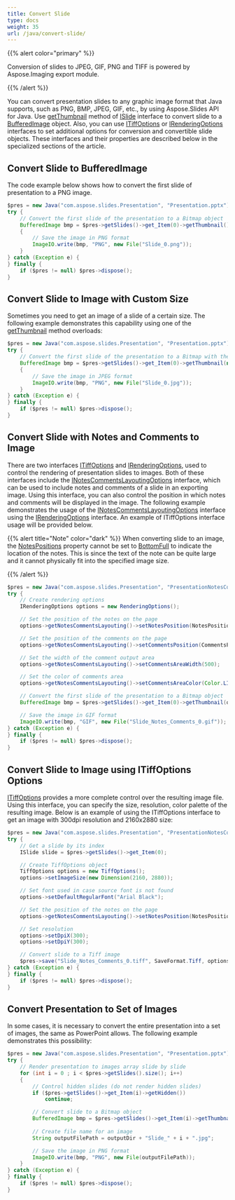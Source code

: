 ```yaml
---
title: Convert Slide
type: docs
weight: 35
url: /java/convert-slide/
---
```


{{% alert color="primary" %}} 

Conversion of slides to JPEG, GIF, PNG and TIFF is powered by Aspose.Imaging export module.

{{% /alert %}} 

You can convert presentation slides to any graphic image format that Java supports, such as PNG, BMP, JPEG, GIF, etc., 
by using Aspose.Slides API for Java.
Use [getThumbnail](https://apireference.aspose.com/slides/java/com.aspose.slides/ISlide#getThumbnail--) method of 
[ISlide](https://apireference.aspose.com/slides/java/com.aspose.slides/ISlide) interface to convert slide to a [BufferedImage](https://docs.oracle.com/javase/7/docs/api/java/awt/image/BufferedImage.html) object.
Also, you can use [ITiffOptions](https://apireference.aspose.com/slides/java/com.aspose.slides/ITiffOptions) or [IRenderingOptions](https://apireference.aspose.com/slides/java/com.aspose.slides/IRenderingOptions) interfaces to set additional options for conversion and convertible slide objects.
These interfaces and their properties are described below in the specialized sections of the article.

## **Convert Slide to BufferedImage**

The code example below shows how to convert the first slide of presentation to a PNG image.

``` java 
$pres = new Java("com.aspose.slides.Presentation", "Presentation.pptx");
try {
    // Convert the first slide of the presentation to a Bitmap object
    BufferedImage bmp = $pres->getSlides()->get_Item(0)->getThumbnail();
    {
        // Save the image in PNG format
        ImageIO.write(bmp, "PNG", new File("Slide_0.png"));
    }
} catch (Exception e) {  
} finally {
    if ($pres != null) $pres->dispose();
}
```
## **Convert Slide to Image with Custom Size**

Sometimes you need to get an image of a slide of a certain size. 
The following example demonstrates this capability using one of the 
[getThumbnail](https://apireference.aspose.com/slides/java/com.aspose.slides/ISlide#getThumbnail-java.awt.Dimension-) method overloads:

``` java 
$pres = new Java("com.aspose.slides.Presentation", "Presentation.pptx");
try {
    // Convert the first slide of the presentation to a Bitmap with the specified size
    BufferedImage bmp = $pres->getSlides()->get_Item(0)->getThumbnail(new Dimension(1820, 1040));
    {
        // Save the image in JPEG format
        ImageIO.write(bmp, "PNG", new File("Slide_0.jpg"));
    }
} catch (Exception e) {
} finally {
    if ($pres != null) $pres->dispose();
}
```

## **Convert Slide with Notes and Comments to Image**

There are two interfaces [ITiffOptions](https://apireference.aspose.com/slides/java/com.aspose.slides/ITiffOptions) and [IRenderingOptions](https://apireference.aspose.com/slides/java/com.aspose.slides/IRenderingOptions), used to control the rendering of presentation slides to images.
Both of these interfaces include the [INotesCommentsLayoutingOptions](https://apireference.aspose.com/slides/java/com.aspose.slides/INotesCommentsLayoutingOptions) interface, which can be used to include notes and comments of a slide in an exporting image.
Using this interface, you can also control the position in which notes and comments will be displayed in the image.
The following example demonstrates the usage of the [INotesCommentsLayoutingOptions](https://apireference.aspose.com/slides/java/com.aspose.slides/INotesCommentsLayoutingOptions) interface using the [IRenderingOptions](https://apireference.aspose.com/slides/java/com.aspose.slides/IRenderingOptions) interface.
An example of ITiffOptions interface usage will be provided below. 

{{% alert title="Note" color="dark" %}} 
When converting slide to an image, the 
[NotesPositions](https://apireference.aspose.com/slides/java/com.aspose.slides/NotesPositions) property cannot be set to [BottomFull](https://apireference.aspose.com/slides/java/com.aspose.slides/NotesPositions#BottomFull) to indicate the location of the notes.
This is since the text of the note can be quite large and it cannot physically fit into the specified image size.

{{% /alert %}} 

``` java 
$pres = new Java("com.aspose.slides.Presentation", "PresentationNotesComments.pptx");
try {
    // Create rendering options
    IRenderingOptions options = new RenderingOptions();

    // Set the position of the notes on the page
    options->getNotesCommentsLayouting()->setNotesPosition(NotesPositions.BottomTruncated);

    // Set the position of the comments on the page
    options->getNotesCommentsLayouting()->setCommentsPosition(CommentsPositions.Right);

    // Set the width of the comment output area
    options->getNotesCommentsLayouting()->setCommentsAreaWidth(500);

    // Set the color of comments area
    options->getNotesCommentsLayouting()->setCommentsAreaColor(Color.LIGHT_GRAY);

    // Convert the first slide of the presentation to a Bitmap object
    BufferedImage bmp = $pres->getSlides()->get_Item(0)->getThumbnail(options, 2f, 2f);

    // Save the image in GIF format
    ImageIO.write(bmp, "GIF", new File("Slide_Notes_Comments_0.gif"));
} catch (Exception e) {
} finally {
    if ($pres != null) $pres->dispose();
}
```

## **Convert Slide to Image using ITiffOptions Options**

[ITiffOptions](https://apireference.aspose.com/slides/java/com.aspose.slides/ITiffOptions) provides a more complete 
control over the resulting image file.
Using this interface, you can specify the size, resolution, color palette of the resulting image. 
Below is an example of using the ITiffOptions interface to get an image with 300dpi resolution 
and 2160x2880 size:

``` java 
$pres = new Java("com.aspose.slides.Presentation", "PresentationNotesComments.pptx");
try {
    // Get a slide by its index
    ISlide slide = $pres->getSlides()->get_Item(0);

    // Create TiffOptions object
    TiffOptions options = new TiffOptions();
    options->setImageSize(new Dimension(2160, 2880));

    // Set font used in case source font is not found
    options->setDefaultRegularFont("Arial Black");

    // Set the position of the notes on the page
    options->getNotesCommentsLayouting()->setNotesPosition(NotesPositions.BottomTruncated);

    // Set resolution
    options->setDpiX(300);
    options->setDpiY(300);

    // Convert slide to a Tiff image
    $pres->save("Slide_Notes_Comments_0.tiff", SaveFormat.Tiff, options);
} catch (Exception e) {
} finally {
    if ($pres != null) $pres->dispose();
}
```

## **Convert Presentation to Set of Images**

In some cases, it is necessary to convert the entire presentation into a set of images, 
the same as PowerPoint allows. The following example demonstrates this possibility:

``` java 
$pres = new Java("com.aspose.slides.Presentation", "Presentation.pptx");
try {
    // Render presentation to images array slide by slide
    for (int i = 0 ; i < $pres->getSlides().size(); i++)
    {
        // Control hidden slides (do not render hidden slides)
        if ($pres->getSlides()->get_Item(i)->getHidden())
            continue;

        // Convert slide to a Bitmap object
        BufferedImage bmp = $pres->getSlides()->get_Item(i)->getThumbnail(2f, 2f);
		
        // Create file name for an image
        String outputFilePath = outputDir + "Slide_" + i + ".jpg";

        // Save the image in PNG format
        ImageIO.write(bmp, "PNG", new File(outputFilePath));
    }
} catch (Exception e) {
} finally {
    if ($pres != null) $pres->dispose();
} 
```
